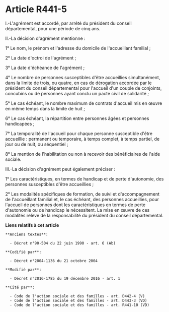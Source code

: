 # Article R441-5

I.-L'agrément est accordé, par arrêté du président du conseil départemental, pour une période de cinq ans. 

II.-La décision d'agrément mentionne : 

1° Le nom, le prénom et l'adresse du domicile de l'accueillant familial ; 

2° La date d'octroi de l'agrément ; 

3° La date d'échéance de l'agrément ; 

4° Le nombre de personnes susceptibles d'être accueillies simultanément, dans la limite de trois, ou quatre, en cas de
dérogation accordée par le président du conseil départemental pour l'accueil d'un couple de conjoints, concubins ou de
personnes ayant conclu un pacte civil de solidarité ; 

5° Le cas échéant, le nombre maximum de contrats d'accueil mis en œuvre en même temps dans la limite de huit ; 

6° Le cas échéant, la répartition entre personnes âgées et personnes handicapées ; 

7° La temporalité de l'accueil pour chaque personne susceptible d'être accueillie : permanent ou temporaire, à temps complet,
à temps partiel, de jour ou de nuit, ou séquentiel ; 

8° La mention de l'habilitation ou non à recevoir des bénéficiaires de l'aide sociale. 

III.-La décision d'agrément peut également préciser : 

1° Les caractéristiques, en termes de handicap et de perte d'autonomie, des personnes susceptibles d'être accueillies ; 

2° Les modalités spécifiques de formation, de suivi et d'accompagnement de l'accueillant familial et, le cas échéant, des
personnes accueillies, pour l'accueil de personnes dont les caractéristiques en termes de perte d'autonomie ou de handicap le
nécessitent. La mise en œuvre de ces modalités relève de la responsabilité du président du conseil départemental.

**Liens relatifs à cet article**

	**Anciens textes**:

	  - Décret n°90-504 du 22 juin 1990 - art. 6 (Ab)

	**Codifié par**:

	  - Décret n°2004-1136 du 21 octobre 2004

	**Modifié par**:

	  - Décret n°2016-1785 du 19 décembre 2016 - art. 1

	**Cité par**:

	  - Code de l'action sociale et des familles - art. D442-4 (V)
	  - Code de l'action sociale et des familles - art. D443-3 (VD)
	  - Code de l'action sociale et des familles - art. R441-10 (VD)
